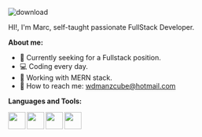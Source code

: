 
![download](https://user-images.githubusercontent.com/88792194/151212662-015f5361-94c1-4c6b-af28-a6eb9899f347.png)

HI!, I'm Marc, self-taught passionate FullStack Developer.

**About me:**



- :eyes: Currently seeking for a Fullstack position. 
- 💻 Coding every day.
- 💪 Working with MERN stack.
- :running: How to reach me: wdmanzcube@hotmail.com





**Languages and Tools:**

<img width="35px" height="35px" align="left" src="https://cdn.iconscout.com/icon/free/png-256/javascript-2752148-2284965.png">
<img width="35px" height="35px" align="left" src="https://cdn.iconscout.com/icon/free/png-256/react-2752089-2284906.png">
<img width="35px" height="35px" align="left" src="https://icons-for-free.com/iconfiles/png/512/js+library+long+shadow+nodejs+web+icon-1320184850167478047.png">
<img width="35px" height="35px" align="left" src="https://res.cloudinary.com/hevo/image/upload/f_auto,q_auto/v1626686389/hevo-blog/MongoDB-sm-logo-500x400-1.gif">

<!---
manzcube/manzcube is a ✨ special ✨ repository because its `README.md` (this file) appears on your GitHub profile.
You can click the Preview link to take a look at your changes.
--->
